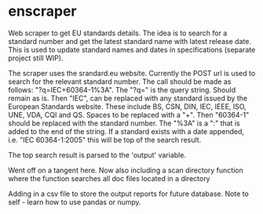 # enscraper
 Web scraper to get EU standards details. The idea is to search for a standard number and get the latest standard name with latest release date. This is used to update standard names and dates in specifications (separate project still WIP).

 The scraper uses the srandard.eu website. Currently the POST url is used to search for the relevant standard number. The call should be made as follows: "?q=IEC+60364-1%3A". The "?q=" is the query string. Should remain as is. Then "IEC", can be replaced with any standard issued by the European Standards website. These include BS, CSN, DIN, IEC, IEEE, ISO, UNE, VDA, CQI and QS. Spaces to be replaced with a "+". Then "60364-1" should be replaced with the standard number. The "%3A" is a ":" that is added to the end of the string. If a standard exists with a date appended, i.e. "IEC 60364-1:2005" this will be top of the search result.

 The top search result is parsed to the 'output' variable.




Went off on a tangent here. Now also including a scan directory function where the function searches all doc files located in a directory

Adding in a csv file to store the output reports for future database. Note to self - learn how to use pandas or numpy.



